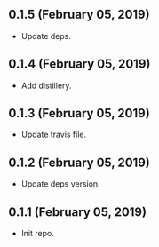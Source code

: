 ## 0.1.5 (February 05, 2019)
- Update deps.
  
## 0.1.4 (February 05, 2019)
- Add distillery.
  
## 0.1.3 (February 05, 2019)
- Update travis file.
  
## 0.1.2 (February 05, 2019)
- Update deps version.

## 0.1.1 (February 05, 2019)
- Init repo.

